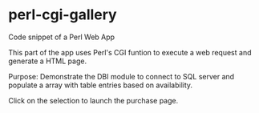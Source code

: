 # perl-cgi-gallery
Code snippet of a Perl Web App 

This part of the app uses Perl's CGI funtion to execute a web request and generate a HTML page. 

Purpose: 
Demonstrate the DBI module to connect to SQL server and populate a array with table entries based on
availability. 

Click on the selection to launch the purchase page. 
